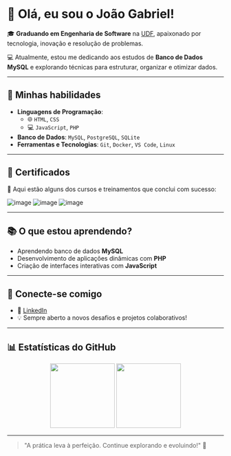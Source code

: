 # 👋 Olá, eu sou o João Gabriel!

🎓 **Graduando em Engenharia de Software** na [UDF](https://www.udf.edu.br/), apaixonado por tecnologia, inovação e resolução de problemas.

💻 Atualmente, estou me dedicando aos estudos de **Banco de Dados MySQL** e explorando técnicas para estruturar, organizar e otimizar dados.

---

## 🚀 Minhas habilidades
- **Linguagens de Programação**:
  - 🌐 `HTML`, `CSS`
  - 💻 `JavaScript`, `PHP`
- **Banco de Dados**: `MySQL`, `PostgreSQL`, `SQLite`
- **Ferramentas e Tecnologias**: `Git`, `Docker`, `VS Code`, `Linux`

---

## 🌟 Certificados
📜 Aqui estão alguns dos cursos e treinamentos que conclui com sucesso:


![image](https://github.com/user-attachments/assets/c25b5ddd-f69c-4f39-acbf-c90e35395da1) ![image](https://github.com/user-attachments/assets/26035e8c-a8f2-412d-b821-dbd606dc8d30)
![image](https://github.com/user-attachments/assets/859fb01d-2635-4b23-a865-806418b0bc8d)


---

## 📚 O que estou aprendendo?
- Aprendendo banco de dados **MySQL**
- Desenvolvimento de aplicações dinâmicas com **PHP**
- Criação de interfaces interativas com **JavaScript**

---

## 🔗 Conecte-se comigo
- 💼 [LinkedIn](https://www.linkedin.com/in/seu-perfil-aqui)
- 💡 Sempre aberto a novos desafios e projetos colaborativos!

---

## 📊 Estatísticas do GitHub

<div align="center">
  <img height="150em" src="https://github-readme-stats.vercel.app/api?username=JoaoGabriel&show_icons=true&theme=radical&include_all_commits=true&count_private=true" />
  <img height="150em" src="https://github-readme-stats.vercel.app/api/top-langs/?username=JoaoGabriel&layout=compact&langs_count=7&theme=radical" />
</div>

---

> "A prática leva à perfeição. Continue explorando e evoluindo!" 🚀
